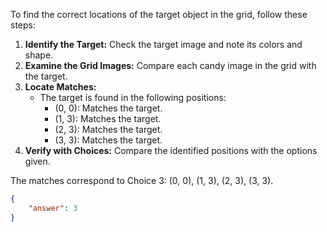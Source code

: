 To find the correct locations of the target object in the grid, follow these steps:

1. **Identify the Target:** Check the target image and note its colors and shape.
2. **Examine the Grid Images:** Compare each candy image in the grid with the target.
3. **Locate Matches:**
   - The target is found in the following positions:
     - (0, 0): Matches the target.
     - (1, 3): Matches the target.
     - (2, 3): Matches the target.
     - (3, 3): Matches the target.
4. **Verify with Choices:** Compare the identified positions with the options given.

The matches correspond to Choice 3: (0, 0), (1, 3), (2, 3), (3, 3).

```json
{
    "answer": 3
}
```